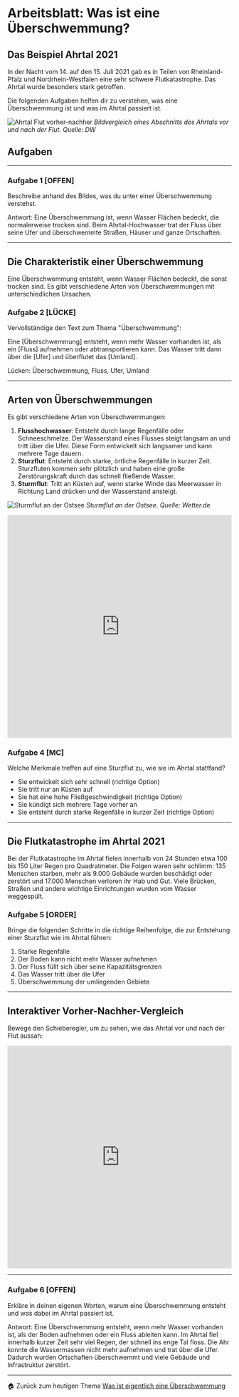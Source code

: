 # Arbeitsblatt: Was ist eine Überschwemmung?

## Das Beispiel Ahrtal 2021

In der Nacht vom 14. auf den 15. Juli 2021 gab es in Teilen von Rheinland-Pfalz und Nordrhein-Westfalen eine sehr schwere Flutkatastrophe. Das Ahrtal wurde besonders stark getroffen. 

Die folgenden Aufgaben helfen dir zu verstehen, was eine Überschwemmung ist und was im Ahrtal passiert ist.

![Ahrtal Flut vorher-nachher](https://static.dw.com/image/58298051_1004.webp)
*Bildvergleich eines Abschnitts des Ahrtals vor und nach der Flut. Quelle: DW*

## Aufgaben

---
### Aufgabe 1 [OFFEN]
Beschreibe anhand des Bildes, was du unter einer Überschwemmung verstehst.

Antwort: Eine Überschwemmung ist, wenn Wasser Flächen bedeckt, die normalerweise trocken sind. Beim Ahrtal-Hochwasser trat der Fluss über seine Ufer und überschwemmte Straßen, Häuser und ganze Ortschaften.

---

## Die Charakteristik einer Überschwemmung

Eine Überschwemmung entsteht, wenn Wasser Flächen bedeckt, die sonst trocken sind. Es gibt verschiedene Arten von Überschwemmungen mit unterschiedlichen Ursachen.

### Aufgabe 2 [LÜCKE]
Vervollständige den Text zum Thema "Überschwemmung":

Eine [Überschwemmung] entsteht, wenn mehr Wasser vorhanden ist, als ein [Fluss] aufnehmen oder abtransportieren kann. Das Wasser tritt dann über die [Ufer] und überflutet das [Umland].

Lücken: Überschwemmung, Fluss, Ufer, Umland

---

## Arten von Überschwemmungen

Es gibt verschiedene Arten von Überschwemmungen:

1. **Flusshochwasser**: Entsteht durch lange Regenfälle oder Schneeschmelze. Der Wasserstand eines Flusses steigt langsam an und tritt über die Ufer. Diese Form entwickelt sich langsamer und kann mehrere Tage dauern.
2. **Sturzflut**: Entsteht durch starke, örtliche Regenfälle in kurzer Zeit. Sturzfluten kommen sehr plötzlich und haben eine große Zerstörungskraft durch das schnell fließende Wasser.
3. **Sturmflut**: Tritt an Küsten auf, wenn starke Winde das Meerwasser in Richtung Land drücken und der Wasserstand ansteigt.

![Sturmflut an der Ostsee](https://aiswetter-a.akamaihd.net/masters/1372345/image.jpg)
*Sturmflut an der Ostsee. Quelle: Wetter.de*

<iframe src="https://learningapps.org/watch?v=p1rghbr8n25" style="border:0px;width:100%;height:500px" allowfullscreen="true" webkitallowfullscreen="true" mozallowfullscreen="true"></iframe>

### Aufgabe 4 [MC]
Welche Merkmale treffen auf eine Sturzflut zu, wie sie im Ahrtal stattfand?
- Sie entwickelt sich sehr schnell (richtige Option)
- Sie tritt nur an Küsten auf
- Sie hat eine hohe Fließgeschwindigkeit (richtige Option)
- Sie kündigt sich mehrere Tage vorher an
- Sie entsteht durch starke Regenfälle in kurzer Zeit (richtige Option)

---

## Die Flutkatastrophe im Ahrtal 2021

Bei der Flutkatastrophe im Ahrtal fielen innerhalb von 24 Stunden etwa 100 bis 150 Liter Regen pro Quadratmeter. Die Folgen waren sehr schlimm: 135 Menschen starben, mehr als 9.000 Gebäude wurden beschädigt oder zerstört und 17.000 Menschen verloren ihr Hab und Gut. Viele Brücken, Straßen und andere wichtige Einrichtungen wurden vom Wasser weggespült.

### Aufgabe 5 [ORDER]
Bringe die folgenden Schritte in die richtige Reihenfolge, die zur Entstehung einer Sturzflut wie im Ahrtal führen:

1. Starke Regenfälle
2. Der Boden kann nicht mehr Wasser aufnehmen
3. Der Fluss füllt sich über seine Kapazitätsgrenzen
4. Das Wasser tritt über die Ufer
5. Überschwemmung der umliegenden Gebiete

---

## Interaktiver Vorher-Nachher-Vergleich

Bewege den Schieberegler, um zu sehen, wie das Ahrtal vor und nach der Flut aussah:

<iframe src="https://mapcache.de/ahr/" width="100%" height="500" frameborder="0" style="border:0;" allowfullscreen="" loading="lazy"></iframe>

---

### Aufgabe 6 [OFFEN]
Erkläre in deinen eigenen Worten, warum eine Überschwemmung entsteht und was dabei im Ahrtal passiert ist.

Antwort: Eine Überschwemmung entsteht, wenn mehr Wasser vorhanden ist, als der Boden aufnehmen oder ein Fluss ableiten kann. Im Ahrtal fiel innerhalb kurzer Zeit sehr viel Regen, der schnell ins enge Tal floss. Die Ahr konnte die Wassermassen nicht mehr aufnehmen und trat über die Ufer. Dadurch wurden Ortschaften überschwemmt und viele Gebäude und Infrastruktur zerstört.

---

🏠 Zurück zum heutigen Thema [Was ist eigentlich eine Überschwemmung](Was%20ist%20eigentlich%20eine%20Überschwemmung)

